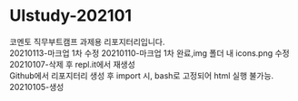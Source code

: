 # UIstudy-202101
코멘토 직무부트캠프 과제용 리포지터리입니다.  
20210113-마크업 1차 수정
20210110-마크업 1차 완료,img 폴더 내 icons.png 수정  
20210107-삭제 후 repl.it에서 재생성  
Github에서 리포지터리 생성 후 import 시, bash로 고정되어 html 실행 불가능.   
20210105-생성  
